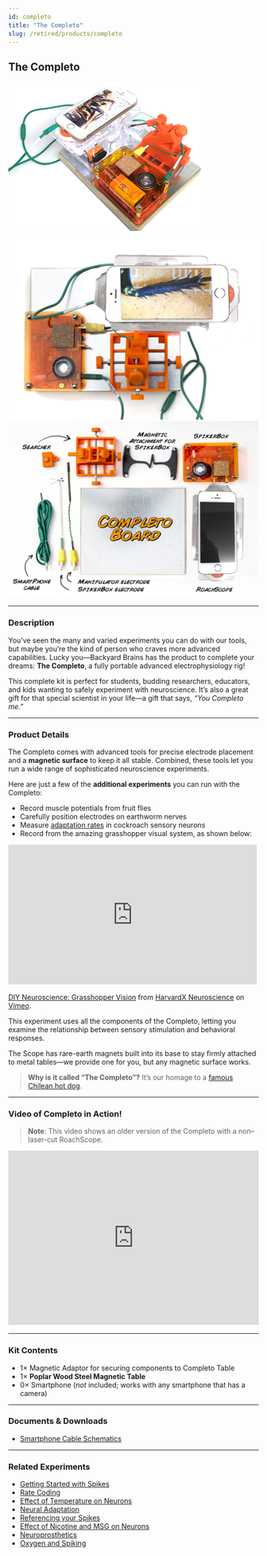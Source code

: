 ```yaml
---
id: completo
title: "The Completo"
slug: /retired/products/completo
---
```


## The Completo

![The Completo](./img/completolaser_product.png)

![The Completo Laser 2](./img/completolaser2.png)
![The Completo Illustrated Layout](./img/completolaseroverview.png)

---

### Description

You’ve seen the many and varied experiments you can do with our tools, but maybe you’re the kind of person who craves more advanced capabilities. Lucky you—Backyard Brains has the product to complete your dreams: **The Completo**, a fully portable advanced electrophysiology rig!

This complete kit is perfect for students, budding researchers, educators, and kids wanting to safely experiment with neuroscience. It’s also a great gift for that special scientist in your life—a gift that says, _“You Completo me.”_

---

### Product Details

The Completo comes with advanced tools for precise electrode placement and a **magnetic surface** to keep it all stable. Combined, these tools let you run a wide range of sophisticated neuroscience experiments.

Here are just a few of the **additional experiments** you can run with the Completo:

- Record muscle potentials from fruit flies  
- Carefully position electrodes on earthworm nerves  
- Measure [adaptation rates](../Experiments/somatotopy.md) in cockroach sensory neurons  
- Record from the amazing grasshopper visual system, as shown below:

<iframe 
  src="https://player.vimeo.com/video/79930415" 
  width="500" height="281" frameborder="0" 
  allow="autoplay; fullscreen" 
  allowfullscreen>
</iframe>

[DIY Neuroscience: Grasshopper Vision](https://vimeo.com/79930415) from [HarvardX Neuroscience](https://vimeo.com/mcb80x) on [Vimeo](https://vimeo.com).

This experiment uses all the components of the Completo, letting you examine the relationship between sensory stimulation and behavioral responses.

The Scope has rare-earth magnets built into its base to stay firmly attached to metal tables—we provide one for you, but any magnetic surface works. 

> **Why is it called “The Completo”?** It’s our homage to a [famous Chilean hot dog](http://en.wikipedia.org/wiki/Completo).

---

### Video of Completo in Action!

> **Note**: This video shows an older version of the Completo with a non–laser-cut RoachScope.

<iframe 
  width="100%" height="350" 
  src="https://www.youtube.com/embed/jphY4DnzGmU" 
  frameborder="0" allowfullscreen></iframe>

---

### Kit Contents

- 1× Magnetic Adaptor for securing components to Completo Table
- 1× **Poplar Wood Steel Magnetic Table**
- 0× Smartphone (_not_ included; works with any smartphone that has a camera)

---

### Documents & Downloads

- [Smartphone Cable Schematics](./files/smartphonecable.v.0.1a.pdf)

---

### Related Experiments

- [Getting Started with Spikes](../Experiments/spikerbox.md)
- [Rate Coding](../Experiments/ratecoding.md)
- [Effect of Temperature on Neurons](../Experiments/temperature.md)
- [Neural Adaptation](../Experiments/somatotopy.md)
- [Referencing your Spikes](../Experiments/referencing.md)
- [Effect of Nicotine and MSG on Neurons](../Experiments/neuropharmacology.md)
- [Neuroprosthetics](../Experiments/neuroprosthetics.md)
- [Oxygen and Spiking](../Experiments/oxygen.md)
